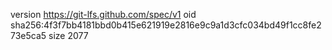 version https://git-lfs.github.com/spec/v1
oid sha256:4f3f7bb4181bbd0b415e621919e2816e9c9a1d3cfc034bd49f1cc8fe273e5ca5
size 2077
